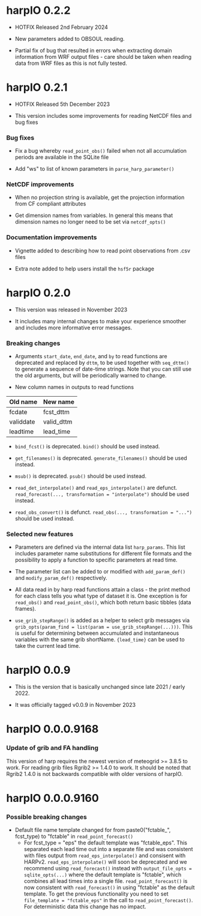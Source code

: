 # harpIO 0.2.2

* HOTFIX Released 2nd February 2024

* New parameters added to OBSOUL reading.

* Partial fix of bug that resulted in errors when extracting domain information
from WRF output files - care should be taken when reading data from WRF files 
as this is not fully tested.

# harpIO 0.2.1

* HOTFIX Released 5th December 2023

* This version includes some improvements for reading NetCDF files and bug fixes

### Bug fixes

* Fix a bug whereby `read_point_obs()` failed when not all accumulation periods
are available in the SQLite file

* Add "ws" to list of known parameters in `parse_harp_parameter()`

### NetCDF improvements

* When no projection string is available, get the projection information from
CF compliant attributes

* Get dimension names from variables. In general this means that dimension names
no longer need to be set via `netcdf_opts()`

### Documentation improvements

* Vignette added to describing how to read point observations from .csv files

* Extra note added to help users install the `hsf5r` package


# harpIO 0.2.0

* This version was released in November 2023

* It includes many internal changes to make your experience smoother and 
includes more informative error messages. 

### Breaking changes 

* Arguments `start_date`, `end_date`, and `by` to read functions are deprecated 
and replaced by `dttm`, to be used together with `seq_dttm()` to generate a 
sequence of date-time strings. Note that you can still use the old arguments, 
but will be periodically warned to change.

* New column names in outputs to read functions

|Old name|New name|
|:-------|:-------|
|fcdate|fcst_dttm|
|validdate|valid_dttm|
|leadtime|lead_time|

* `bind_fcst()` is deprecated. `bind()` should be used instead. 

* `get_filenames()` is deprecated. `generate_filenames()` should be used instead.

* `msub()` is deprecated. `psub()` should be used instead.

* `read_det_interpolate()` and `read_eps_interpolate()` are defunct. 
`read_forecast(..., transformation = "interpolate")` should be used instead. 

* `read_obs_convert()` is defunct. `read_obs(..., transformation = "...")` 
should be used instead.

### Selected new features

* Parameters are defined via the internal data list `harp_params`. This list 
includes parameter name substitutions for different file formats and the 
possibility to apply a function to specific parameters at read time. 

* The parameter list can be added to or modified with `add_param_def()` and 
`modify_param_def()` respectively. 

* All data read in by harp read functions attain a class - the print method 
for each class tells you what type of dataset it is. One exception is for 
`read_obs()` and `read_point_obs()`, which both return basic tibbles (data 
frames).

* `use_grib_stepRange()` is added as a helper to select grib messages via
`grib_opts(param_find = list(param = use_grib_stepRange(...)))`. This is useful 
for determining between accumulated and instantaneous variables with the same
grib shortName. `{lead_time}` can be used to take the current lead time.  


# harpIO 0.0.9

* This is the version that is basically unchanged since late 2021 / early 2022.

* It was officially tagged v0.0.9 in November 2023

# harpIO 0.0.0.9168

### Update of grib and FA handling
This version of harp requires the newest version of meteogrid >= 3.8.5 to work. For reading grib files Rgrib2 >= 
1.4.0 to work. It should be noted that Rgrib2 1.4.0 is not backwards compatible with older versions of harpIO.


# harpIO 0.0.0.9160

### Possible breaking changes

* Default file name template changed for from paste0("fctable_", fcst_type) to "fctable" in `read_point_forecast()`
  * For fcst_type = "eps" the default template was "fctable_eps". This separated each lead time out into a separate file and was consistent with files output from `read_eps_interpolate()` and consisent with HARPv2. `read_eps_interpolate()` will soon be deprecated and we recommend using `read_forecast()` instead with `output_file_opts = sqlite_opts(...)` where the default template is "fctable", which combines all lead times into a single file. `read_point_forecast()` is now consistent with `read_forecast()` in using "fctable" as the default template. To get the previous functionality you need to set `file_template = "fctable_eps"` in the call to `read_point_forecast()`. For deterministic data this change has no impact.  
